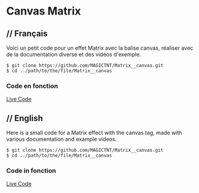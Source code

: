 # Canvas Matrix 

## // Français

Voici un petit code pour un effet Matrix avec la balise canvas, réaliser avec de la documentation diverse et des vidéos d'exemple.

```git
$ git clone https://github.com/MAGICTNT/Matrix__canvas.git
$ cd ../path/to/the/file/Matrix__canvas
```
### Code en fonction
[Live Code](#)

## // English

Here is a small code for a Matrix effect with the canvas tag, made with various documentation and example videos.

```git
$ git clone https://github.com/MAGICTNT/Matrix__canvas.git
$ cd ../path/to/the/file/Matrix__canvas
```

### Code in fonction
[Live Code](#)
